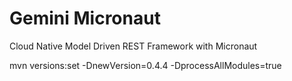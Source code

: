 # Gemini Micronaut

Cloud Native Model Driven REST Framework with Micronaut


mvn versions:set -DnewVersion=0.4.4 -DprocessAllModules=true